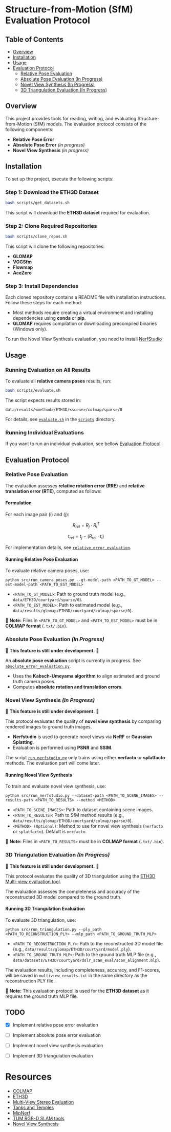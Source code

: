 # Structure-from-Motion (SfM) Evaluation Protocol

## Table of Contents
- [Overview](#overview)
- [Installation](#installation)
- [Usage](#usage)
- [Evaluation Protocol](#evaluation-protocol)
    - [Relative Pose Evaluation](#relative-pose-evaluation)
    - [Absolute Pose Evaluation (In Progress)](#absolute-pose-evaluation-in-progress)
    - [Novel View Synthesis (In Progress)](#novel-view-synthesis-in-progress)
    - [3D Triangulation Evaluation (In Progress)](#3d-triangulation-evaluation-in-progress)

## Overview
This project provides tools for reading, writing, and evaluating Structure-from-Motion (SfM) models.
The evaluation protocol consists of the following components:
- **Relative Pose Error**
- **Absolute Pose Error** *(in progress)*
- **Novel View Synthesis** *(in progress)*

## Installation
To set up the project, execute the following scripts:

### Step 1: Download the ETH3D Dataset
```bash
bash scripts/get_datasets.sh
```
This script will download the **ETH3D dataset** required for evaluation.

### Step 2: Clone Required Repositories
```bash
bash scripts/clone_repos.sh
```
This script will clone the following repositories:
- **GLOMAP**
- **VGGSfm**
- **Flowmap**
- **AceZero**

### Step 3: Install Dependencies
Each cloned repository contains a README file with installation instructions.
Follow these steps for each method:
- Most methods require creating a virtual environment and installing dependencies using **conda** or **pip**.
- **GLOMAP** requires compilation or downloading precompiled binaries (Windows only).

To run the Novel View Synthesis evaluation, you need to install [NerfStudio](https://docs.nerf.studio/quickstart/installation.html)

## Usage
### Running Evaluation on All Results
To evaluate all **relative camera poses** results, run:
```bash
bash scripts/evaluate.sh
```
The script expects results stored in:
```
data/results/<method>/ETH3D/<scene>/colmap/sparse/0
```
For details, see [`evaluate.sh`](scripts/evaluate.sh) in the [`scripts`](scripts) directory.

### Running Individual Evaluations
If you want to run an individual evaluation, see bellow [Evaluation Protocol](#evaluation-protocol)

## Evaluation Protocol

### Relative Pose Evaluation
The evaluation assesses **relative rotation error (RRE)** and **relative translation error (RTE)**, computed as follows:

#### Formulation
For each image pair \(i\) and \(j\):
```math
  R_{rel} = R_j \cdot R_i^T
```
```math
  t_{rel} = t_j - (R_{rel} \cdot t_i)
```
For implementation details, see [`relative_error_evaluation`](src/evaluation/relative_error_evaluation.py).

#### Running Relative Pose Evaluation
To evaluate relative camera poses, use:
```
python src/run_camera_poses.py --gt-model-path <PATH_TO_GT_MODEL> --est-model-path <PATH_TO_EST_MODEL>
```
- `<PATH_TO_GT_MODEL>`: Path to ground truth model (e.g., `data/ETH3D/courtyard/sparse/0`).
- `<PATH_TO_EST_MODEL>`: Path to estimated model (e.g., `data/results/glomap/ETH3D/courtyard/colmap/sparse/0`).

📌 **Note:** Files in `<PATH_TO_GT_MODEL>` and `<PATH_TO_EST_MODEL>` must be in **COLMAP format** (`.txt/.bin`).

### Absolute Pose Evaluation *(In Progress)*
🚧 **This feature is still under development.** 🚧

An **absolute pose evaluation** script is currently in progress. See [`absolute_error_evaluation.py`](src/evaluation/absolute_error_evaluation.py).
- Uses the **Kabsch-Umeyama algorithm** to align estimated and ground truth camera poses.
- Computes **absolute rotation and translation errors**.

### Novel View Synthesis *(In Progress)*
🚧 **This feature is still under development.** 🚧

This protocol evaluates the quality of **novel view synthesis** by comparing rendered images to ground truth images.
- **Nerfstudio** is used to generate novel views via **NeRF** or **Gaussian Splatting**.
- Evaluation is performed using **PSNR** and **SSIM**.

The script [`run_nerfstudio.py`](src/run_nerfstudio.py) only trains using either **nerfacto** or **splatfacto** methods.
The evaluation part will come later.

#### Running Novel View Synthesis
To train and evaluate novel view synthesis, use:
```
python src/run_nerfstudio.py --dataset-path <PATH_TO_SCENE_IMAGES> --results-path <PATH_TO_RESULTS> --method <METHOD>
```
- `<PATH_TO_SCENE_IMAGES>`: Path to dataset containing scene images.
- `<PATH_TO_RESULTS>`: Path to SfM method results (e.g., `data/results/glomap/ETH3D/courtyard/colmap/sparse/0`).
- `<METHOD> (Optional)`: Method to use for novel view synthesis (`nerfacto` or `splatfacto`). Default is `nerfacto`.

📌 **Note:** Files in `<PATH_TO_RESULTS>` must be in **COLMAP format** (`.txt/.bin`).

### 3D Triangulation Evaluation *(In Progress)*
🚧 **This feature is still under development.** 🚧

This protocol evaluates the quality of 3D triangulation using the [ETH3D Multi-view evaluation tool](https://github.com/ETH3D/multi-view-evaluation).

The evaluation assesses the completeness and accuracy of the reconstructed 3D model compared to the ground truth.

#### Running 3D Triangulation Evaluation
To evaluate 3D triangulation, use:
```
python src/run_triangulation.py --ply_path <PATH_TO_RECONSTRUCTION_PLY> --mlp_path <PATH_TO_GROUND_TRUTH_MLP>
```

- `<PATH_TO_RECONSTRUCTION_PLY>`: Path to the reconstructed 3D model file (e.g., `data/results/glomap/ETH3D/courtyard/model.ply`).
- `<PATH_TO_GROUND_TRUTH_MLP>`: Path to the ground truth MLP file (e.g., `data/datasets/ETH3D/courtyard/dslr_scan_eval/scan_alignment.mlp`).

The evaluation results, including completeness, accuracy, and F1-scores, will be saved in `multiview_results.txt` in the same directory as the reconstruction PLY file.

📌 **Note:** This evaluation protocol is used for the **ETH3D dataset** as it requires the ground truth MLP file.

## TODO
- [x] Implement relative pose error evaluation
- [ ] Implement absolute pose error evaluation
- [ ] Implement novel view synthesis evaluation
- [ ] Implement 3D triangulation evaluation


# Resources
- [COLMAP](https://colmap.github.io/)
- [ETH3D](https://www.eth3d.net/)
- [Multi-View Stereo Evaluation](https://github.com/ETH3D/multi-view-evaluation)
- [Tanks and Temples](https://www.tanksandtemples.org/)
- [MipNerf](https://jonbarron.info/mipnerf360/)
- [TUM RGB-D SLAM tools](https://cvg.cit.tum.de/data/datasets/rgbd-dataset/tools/)
- [Novel View Synthesis](https://arxiv.org/abs/1601.06950)